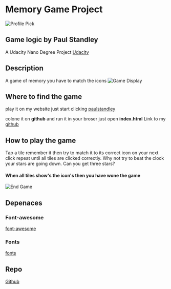 # Memory Game Project
![Profile Pick](http://res.cloudinary.com/pieol2/image/upload/v1516543296/profile-small.png)
 
## Game logic by __Paul Standley__
A Udacity Nano Degree Project
[Udacity](https://eu.udacity.com/courses/all) 
## Description
A game of memory you have to match the icons
![Game Display](http://res.cloudinary.com/pieol2/image/upload/v1522766741/paulstandleyPro3-1.png)

## Where to find the game 

play it on my website just start clicking
[paulstandley](http://paulstandley.com)

colone it on __github__ and run it in your broser just open __index.html__ Link to my
[github](https://github.com/paulstandley/fend-Project-3)

## How to play the game  

Tap a tile remember it then try to match it to its correct icon on your next click repeat until all tiles are clicked correctly. Why not try to beat the clock your stars are going down. Can you get three stars?
#### When all tiles show's the icon's then you have wone the game
![End Game](http://res.cloudinary.com/pieol2/image/upload/v1522767216/paulstandleyPro3-2.png)
## Depenaces

### Font-awesome
[font-awesome](https://maxcdn.bootstrapcdn.com/font-awesome/4.6.1/css/font-awesome.min.css)
### Fonts
[fonts](https://fonts.googleapis.com/css?family=Coda)

## Repo
[Github](https://github.com/paulstandley/fend-Project-3)

